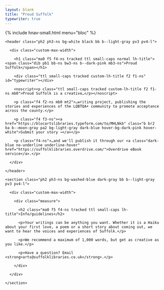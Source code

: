 ```yaml
---
layout: blank
title: "Proud Suffolk"
typewriter: true
---
```


{% include hnav-small.html menu="bloc" %}

<article>

    <header class="ph2 ph3-ns bg-white black bb b--light-gray pv3 pv4-l">

      <div class="custom-max-width">

        <h1 class="ma0 f5 f4-ns tracked ttl small-caps normal lh-title"><span class="dib pb1 bb-ns bw3-ns b--dark-pink mb3-ns">Proud Suffolk</span></h1>

        <div class="ttl small-caps tracked custom-lh-title f2 f1-ns" id="typewriter"></div>

        <noscript><p class="ttl small-caps tracked custom-lh-title f2 f1-ns mb0">Proud Suffolk is a creative…</p></noscript>

        <p class="f4 f2-ns mb0 mt2">…writing project, publishing the stories and experiences of the LQBTQA+ community to promote acceptance across the county.</p>

        <p class="f4 f3-ns"><a href="https://blocartslibraries.typeform.com/to/MHLNkb" class="b br2 ba b--moon-gray pa2 bg-light-gray dark-blue hover-bg-dark-pink hover-white">Submit your story →</a></p>

        <p class="f4-ns">…and we'll publish it through our <a class="dark-blue no-underline underline-hover" href="https://suffolklibraries.overdrive.com/">Overdrive eBook service</a>.</p>

      </div>

    </header>

    <section class="ph2 ph3-ns bg-washed-blue dark-gray bb b--light-gray pv3 pv4-l">

      <div class="custom-max-width">

        <div class="measure">

          <h2 class="ma0 f5 f4-ns tracked ttl small-caps lh-title">Info/guidelines</h2>

          <p>Your writings can be anything you want. Whether it is a Haiku about your first love, a poem or a short story about coming out, we want to hear the voices and experiences of Suffolk.</p>

          <p>We recommend a maximum of 1,000 words, but get as creative as you like.</p>

          <p>Have a question? Email <strong>arts@suffolklibraries.co.uk</strong>.</p>

        </div>

      </div>

    </section>

</article>
